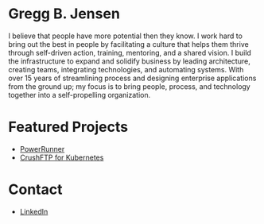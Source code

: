 # Gregg B. Jensen

I believe that people have more potential then they know. I work hard to bring out the best in people by facilitating a culture that helps them thrive through self-driven action, training, mentoring, and a shared vision. I build the infrastructure to expand and solidify business by leading architecture, creating teams, integrating technologies, and automating systems. With over 15 years of streamlining process and designing enterprise applications from the ground up; my focus is to bring people, process, and technology together into a self-propelling organization.

# Featured Projects
- [PowerRunner](https://github.com/greggbjensen/power-runner)
- [CrushFTP for Kubernetes](https://greggbjensen.github.io/helm-crushftp)

# Contact
- [LinkedIn](https://www.linkedin.com/in/greggbjensen/)
